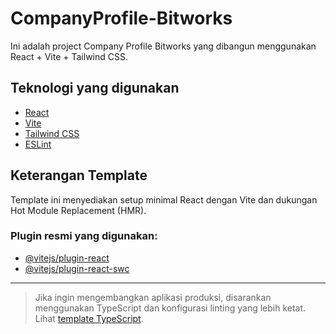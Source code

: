 # CompanyProfile-Bitworks

Ini adalah project Company Profile Bitworks yang dibangun menggunakan React + Vite + Tailwind CSS.

## Teknologi yang digunakan
- [React](https://reactjs.org/)
- [Vite](https://vitejs.dev/)
- [Tailwind CSS](https://tailwindcss.com/)
- [ESLint](https://eslint.org/)

## Keterangan Template
Template ini menyediakan setup minimal React dengan Vite dan dukungan Hot Module Replacement (HMR).

### Plugin resmi yang digunakan:
- [@vitejs/plugin-react](https://github.com/vitejs/vite-plugin-react/blob/main/packages/plugin-react)
- [@vitejs/plugin-react-swc](https://github.com/vitejs/vite-plugin-react/blob/main/packages/plugin-react-swc)

---

> Jika ingin mengembangkan aplikasi produksi, disarankan menggunakan TypeScript dan konfigurasi linting yang lebih ketat. Lihat [template TypeScript](https://github.com/vitejs/vite/tree/main/packages/create-vite/template-react-ts).
